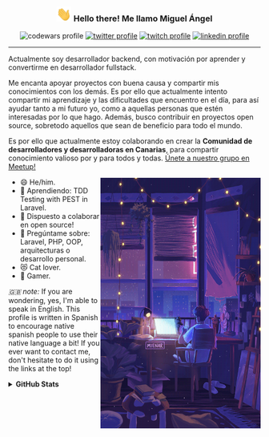 <!-- Heading -->
<h3 align="center"><img src = "https://raw.githubusercontent.com/miguel-is-coding/miguel-is-coding/main/wave.gif" width = 30px> Hello there! Me llamo Miguel Ángel</h3>

<p align="center">
  <img src="https://www.codewars.com/users/B4rb4Q/badges/micro" alt="codewars profile">
  <a href="https://twitter.com/intent/follow?screen_name=miguel_isCoding&tw_p=followbutton" target="_blank"><img src="https://img.shields.io/twitter/follow/miguel_isCoding?label=S%C3%ADgueme%20en%20%40miguel_isCoding&color=blue&logoColor=blue&style=flat-square" alt="twitter profile"></a>
  <a href="https://twitch.tv/miguel_is_coding" target="_blank"><img src="https://img.shields.io/twitch/status/miguel_is_coding?color=purple&label=Twitch&style=flat-square" alt="twitch profile"></a>
  <a href="https://www.linkedin.com/in/dev-miguelangel/" target="_blank"><img src="https://img.shields.io/badge/-LinkedIn-LinkedIn?color=informational&style=flat-square&logo=Linkedin&logoColor=white&link=https://www.linkedin.com/in/dev-miguelangel" alt="linkedin profile"/></a>
</p>

---

<!-- About section -->
Actualmente soy desarrollador backend, con motivación por aprender y convertirme en desarrollador fullstack.

Me encanta apoyar proyectos con buena causa y compartir mis conocimientos con los demás. Es por ello que actualmente intento compartir mi aprendizaje y las dificultades que encuentro en el día, para así ayudar tanto a mi futuro yo, como a aquellas personas que estén interesadas por lo que hago. Además, busco contribuir en proyectos open source, sobretodo aquellos que sean de beneficio para todo el mundo.

Es por ello que actualmente estoy colaborando en crear la **Comunidad de desarrolladores y desarrolladoras en Canarias**, para compartir conocimiento valioso por y para todos y todas. <a href="https://www.meetup.com/comunidad-de-desarrolladores-en-canarias/">Únete a nuestro grupo en Meetup!</a>

<!-- code gif-->
<img align="right" alt="GIF" src="https://raw.githubusercontent.com/miguel-is-coding/miguel-is-coding/main/man_desk_at_night.gif" width="320" height="500" />

- 😄 He/him.
- 🌱 Aprendiendo: TDD Testing with PEST in Laravel.
- 👯 Dispuesto a colaborar en open source!
- 💬 Pregúntame sobre: Laravel, PHP, OOP, arquitecturas o desarrollo personal.
- 😻 Cat lover.
- 👾 Gamer.


_🇬🇧 note:_ If you are wondering, yes, I'm able to speak in English. This profile is written in Spanish to encourage native spanish people to use their native language a bit! If you ever want to contact me, don't hesitate to do it using the links at the top!

<!-- About section: END -->

<details>
  <summary><b>GitHub Stats</b></summary>
  <img align="center" src="https://github-readme-streak-stats.herokuapp.com/?user=miguel-is-coding&theme=transparent" alt="Miguel's LangStats"/>
  <img align="center" src="https://github-readme-stats.vercel.app/api/top-langs?username=miguel-is-coding&langs_count=10&custom_title=Lenguajes&nbsp;M%C3%A1s&nbsp;Usados&show_icons=true&locale=en&layout=compact&theme=light" alt="Miguel's program languages"/>
</details>
